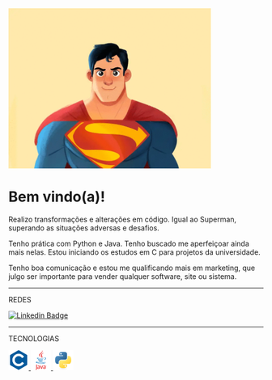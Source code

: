<img src = "SuperMen.gif" width = "400px" align = "center">

# Bem vindo(a)!
Realizo transformações e alterações em código. Igual ao Superman, superando as situações adversas e desafios.

Tenho prática com Python e Java. Tenho buscado me aperfeiçoar ainda mais nelas. Estou iniciando os estudos em C para projetos da universidade.

Tenho boa comunicação e estou me qualificando mais em marketing, que julgo ser importante para vender qualquer software, site ou sistema.


---

REDES

 <a href="https://www.linkedin.com/in/dabreal/">
 <img src="https://img.shields.io/badge/LinkedIn-blue?style=for-the-badge&logo=linkedin&logoColor=white" alt="Linkedin Badge"/>
 </a>
 
 ---
 
 TECNOLOGIAS
 <div>
  <a href="https://devdocs.io/c/">
  <img src="https://github.com/devicons/devicon/blob/master/icons/c/c-plain.svg" title="C" alt="Java" width="40" height="40"/>
  
  <a href="https://docs.oracle.com/en/java/index.html">
  <img src="https://github.com/devicons/devicon/raw/master/icons/java/java-original-wordmark.svg" title="Java" alt="Java" width="40" height="40"/>

  <a href="https://docs.python.org/pt-br/3/tutorial/">
 <img src="https://github.com/devicons/devicon/blob/master/icons/python/python-original.svg" title="Python" alt="Python" width="40" height="40"/>
  </a
